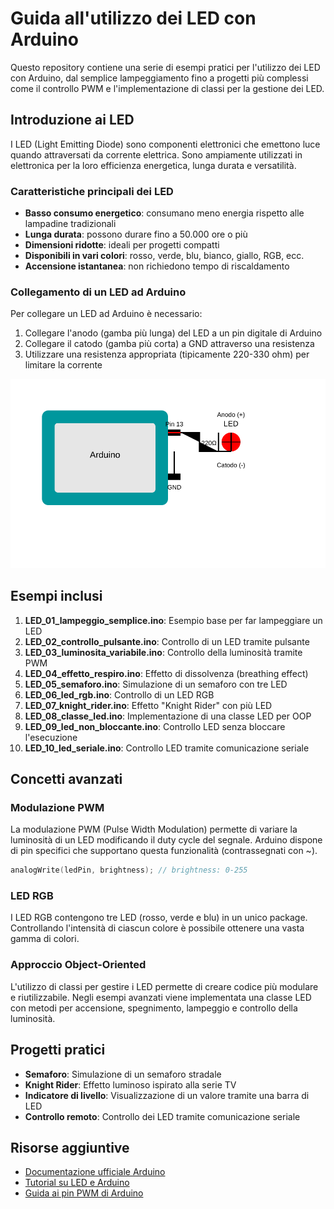 # Guida all'utilizzo dei LED con Arduino

Questo repository contiene una serie di esempi pratici per l'utilizzo dei LED con Arduino, dal semplice lampeggiamento fino a progetti più complessi come il controllo PWM e l'implementazione di classi per la gestione dei LED.

## Introduzione ai LED

I LED (Light Emitting Diode) sono componenti elettronici che emettono luce quando attraversati da corrente elettrica. Sono ampiamente utilizzati in elettronica per la loro efficienza energetica, lunga durata e versatilità.

### Caratteristiche principali dei LED

- **Basso consumo energetico**: consumano meno energia rispetto alle lampadine tradizionali
- **Lunga durata**: possono durare fino a 50.000 ore o più
- **Dimensioni ridotte**: ideali per progetti compatti
- **Disponibili in vari colori**: rosso, verde, blu, bianco, giallo, RGB, ecc.
- **Accensione istantanea**: non richiedono tempo di riscaldamento

### Collegamento di un LED ad Arduino

Per collegare un LED ad Arduino è necessario:

1. Collegare l'anodo (gamba più lunga) del LED a un pin digitale di Arduino
2. Collegare il catodo (gamba più corta) a GND attraverso una resistenza
3. Utilizzare una resistenza appropriata (tipicamente 220-330 ohm) per limitare la corrente

![Schema di collegamento LED](img/image01.png)

## Esempi inclusi

1. **LED_01_lampeggio_semplice.ino**: Esempio base per far lampeggiare un LED
2. **LED_02_controllo_pulsante.ino**: Controllo di un LED tramite pulsante
3. **LED_03_luminosita_variabile.ino**: Controllo della luminosità tramite PWM
4. **LED_04_effetto_respiro.ino**: Effetto di dissolvenza (breathing effect)
5. **LED_05_semaforo.ino**: Simulazione di un semaforo con tre LED
6. **LED_06_led_rgb.ino**: Controllo di un LED RGB
7. **LED_07_knight_rider.ino**: Effetto "Knight Rider" con più LED
8. **LED_08_classe_led.ino**: Implementazione di una classe LED per OOP
9. **LED_09_led_non_bloccante.ino**: Controllo LED senza bloccare l'esecuzione
10. **LED_10_led_seriale.ino**: Controllo LED tramite comunicazione seriale

## Concetti avanzati

### Modulazione PWM

La modulazione PWM (Pulse Width Modulation) permette di variare la luminosità di un LED modificando il duty cycle del segnale. Arduino dispone di pin specifici che supportano questa funzionalità (contrassegnati con ~).

```cpp
analogWrite(ledPin, brightness); // brightness: 0-255
```

### LED RGB

I LED RGB contengono tre LED (rosso, verde e blu) in un unico package. Controllando l'intensità di ciascun colore è possibile ottenere una vasta gamma di colori.

### Approccio Object-Oriented

L'utilizzo di classi per gestire i LED permette di creare codice più modulare e riutilizzabile. Negli esempi avanzati viene implementata una classe LED con metodi per accensione, spegnimento, lampeggio e controllo della luminosità.

## Progetti pratici

- **Semaforo**: Simulazione di un semaforo stradale
- **Knight Rider**: Effetto luminoso ispirato alla serie TV
- **Indicatore di livello**: Visualizzazione di un valore tramite una barra di LED
- **Controllo remoto**: Controllo dei LED tramite comunicazione seriale

## Risorse aggiuntive

- [Documentazione ufficiale Arduino](https://www.arduino.cc/reference/en/)
- [Tutorial su LED e Arduino](https://www.arduino.cc/en/Tutorial/BuiltInExamples/Blink)
- [Guida ai pin PWM di Arduino](https://www.arduino.cc/en/Tutorial/PWM)